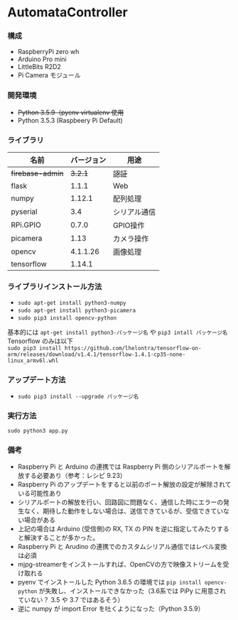 # AutomataController

### 構成
- RaspberryPi zero wh
- Arduino Pro mini
- LittleBits R2D2
- Pi Camera モジュール

### 開発環境
- ~~Python 3.5.9（pyenv virtualenv 使用~~
- Python 3.5.3 (Raspbeery Pi Default)

### ライブラリ
| 名前 | バージョン | 用途  |
|---|---|---|
| ~~firebase-admin~~ | ~~3.2.1~~ | ~~認証~~ |
| flask | 1.1.1 | Web |
| numpy | 1.12.1 | 配列処理 |
| pyserial | 3.4 | シリアル通信 |
| RPi.GPIO | 0.7.0 | GPIO操作 |
| picamera | 1.13 | カメラ操作 |
| opencv | 4.1.1.26 | 画像処理 |
| tensorflow | 1.14.1 | |

### ライブラリインストール方法
- `sudo apt-get install python3-numpy`
- `sudo apt-get install python3-picamera`
- `sudo pip3 install opencv-python`

基本的には `apt-get install python3-パッケージ名` や `pip3 intall パッケージ名`
Tensorflow のみは以下  
`sudo pip3 install https://github.com/lhelontra/tensorflow-on-arm/releases/download/v1.4.1/tensorflow-1.4.1-cp35-none-linux_armv6l.whl
`

### アップデート方法
- `sudo pip3 install --upgrade パッケージ名`

### 実行方法
```
sudo python3 app.py
```

### 備考
- Raspberry Pi と Arduino の連携では Raspberry Pi 側のシリアルポートを解放する必要あり（参考：レシピ 9.23）
- Raspberry Pi のアップデートをすると以前のポート解放の設定が解除されている可能性あり
- シリアルポートの解放を行い、回路図に問題なく、通信した時にエラーの発生なく、期待した動作をしない場合は、送信できているが、受信できていない場合がある
- 上記の場合は Arduino (受信側)の RX, TX の PIN を逆に指定してみたりすると解決することが多かった。
- Raspberry Pi と Arudino の連携でのカスタムシリアル通信ではレベル変換は必須
- mjpg-streamerをインストールすれば、OpenCVの方で映像ストリームを受け取れる
- pyenv でインストールした Python 3.6.5 の環境では `pip install opencv-python` が失敗し、インストールできなかった（3.6系では PiPy に用意されていない？ 3.5 や 3.7 ではあるそう）
- 逆に numpy が import Error を吐くようになった（Python 3.5.9）
